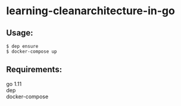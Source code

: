 learning-cleanarchitecture-in-go
================================

Usage:
------
```
$ dep ensure
$ docker-compose up
```

Requirements:
-------------
go 1.11  
dep  
docker-compose  

